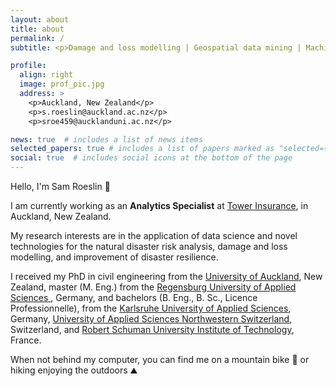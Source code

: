 ```yaml
---
layout: about
title: about
permalink: /
subtitle: <p>Damage and loss modelling | Geospatial data mining | Machine Learning applied to real-world data</p>

profile:
  align: right
  image: prof_pic.jpg
  address: >
    <p>Auckland, New Zealand</p>
    <p>s.roeslin@auckland.ac.nz</p>
    <p>sroe459@aucklanduni.ac.nz</p>

news: true  # includes a list of news items
selected_papers: true # includes a list of papers marked as "selected={true}"
social: true  # includes social icons at the bottom of the page
---
```


Hello, I'm Sam Roeslin 👋

I am currently working as an **Analytics Specialist** at <a href='https://www.tower.co.nz/'>Tower Insurance</a>, in Auckland, New Zealand.

My research interests are in the application of data science and novel technologies for the natural disaster risk analysis, damage and loss modelling, and improvement of disaster resilience.

I received my PhD in civil engineering from the <a href='https://www.auckland.ac.nz/en/engineering/about-the-faculty/civil-and-environmental-engineering.html'>University of Auckland</a>, New Zealand, master (M. Eng.) from the <a href='https://www.oth-regensburg.de/en/faculties/civil-engineering.html'>Regensburg University of Applied Sciences </a>, Germany, and bachelors (B. Eng., B. Sc., Licence Professionnelle), from the <a href='https://www.h-ka.de/en/study/study-in-german/bachelor/civil-engineering-tri-national/profile'>Karlsruhe University of Applied Sciences</a>, Germany, <a href='https://www.fhnw.ch/de/studium/architektur-bau-geomatik/bachelor-studiengang-bauingenieurwesen-trinational'>University of Applied Sciences Northwestern Switzerland</a>, Switzerland, and <a href='https://iutrs.unistra.fr/international/formations-internationales/formation-trinationale-en-genie-civil'>Robert Schuman University Institute of Technology</a>, France.

When not behind my computer, you can find me on a mountain bike 🚴 or hiking enjoying the outdoors ⛰️
